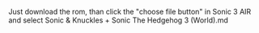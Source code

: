 Just download the rom, than click the "choose file button" in Sonic 3 AIR and select Sonic & Knuckles + Sonic The Hedgehog 3 (World).md
